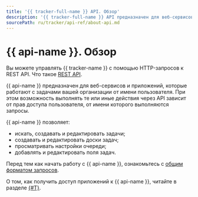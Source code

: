 ```yaml
---
title: '{{ tracker-full-name }} API. Обзор'
description: '{{ tracker-full-name }} API предназначен для веб-сервисов и приложений, которые работают с задачами вашей организации от имени пользователя. При этом возможность выполнять те или иные действия через API зависит от прав доступа пользователя, от имени которого выполняются запросы. Вы можете управлять {{ tracker-name }} с помощью HTTP-запросов к REST API.'
sourcePath: ru/tracker/api-ref/about-api.md
---
```


# {{ api-name }}. Обзор

Вы можете управлять {{ tracker-name }} с помощью HTTP-запросов к REST API. Что такое [REST API](../glossary/rest-api.md).

{{ api-name }} предназначен для веб-сервисов и приложений, которые работают с задачами вашей организации от имени пользователя. При этом возможность выполнять те или иные действия через API зависит от прав доступа пользователя, от имени которого выполняются запросы.

{{ api-name }} позволяет:

- искать, создавать и редактировать задачи;
- создавать и редактировать доски задач;
- просматривать настройки очереди;
- добавлять и редактировать поля задач.

Перед тем как начать работу с {{ api-name }}, ознакомьтесь с [общим форматом запросов](common-format.md). 

О том, как получить доступ приложений к {{ api-name }}, читайте в разделе [{#T}](concepts/access.md).